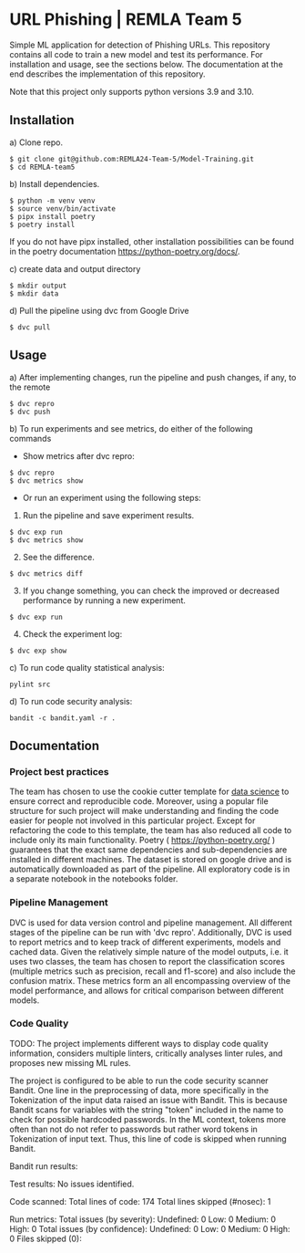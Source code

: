 # URL Phishing | REMLA Team 5
Simple ML application for detection of Phishing URLs. This repository contains all code to train a new model and test its performance. For installation and usage, see the sections below. The documentation at the end describes the implementation of this repository.

Note that this project only supports python versions 3.9 and 3.10.

## Installation

a) Clone repo.

```
$ git clone git@github.com:REMLA24-Team-5/Model-Training.git
$ cd REMLA-team5
```

b) Install dependencies.

```
$ python -m venv venv
$ source venv/bin/activate
$ pipx install poetry
$ poetry install
```
If you do not have pipx installed, other installation possibilities can be found in the poetry documentation https://python-poetry.org/docs/.

c) create data and output directory

```
$ mkdir output
$ mkdir data
```

d) Pull the pipeline using dvc from Google Drive

```
$ dvc pull
```

## Usage
a) After implementing changes, run the pipeline and push changes, if any, to the remote

```
$ dvc repro
$ dvc push
```

b) To run experiments and see metrics, do either of the following commands

* Show metrics after dvc repro:
```
$ dvc repro
$ dvc metrics show
```
* Or run an experiment using the following steps:
1. Run the pipeline and save experiment results.
 ```
$ dvc exp run
$ dvc metrics show
```
2. See the difference.
 ```
$ dvc metrics diff
```
3. If you change something, you can check the improved or decreased performance by running a new experiment.
 ```
$ dvc exp run
```
4. Check the experiment log:
```
$ dvc exp show
```

c) To run code quality statistical analysis:
```
pylint src
```

d) To run code security analysis:
```
bandit -c bandit.yaml -r .
```

## Documentation
### Project best practices
The team has chosen to use the cookie cutter template for [data science](https://drivendata.github.io/cookiecutter-data-science/) to ensure correct and reproducible code. Moreover, using a popular file structure for such project will make understanding and finding the code easier for people not involved in this particular project. Except for refactoring the code to this template, the team has also reduced all code to include only its main functionality. Poetry ( https://python-poetry.org/ ) guarantees that the exact same dependencies and sub-dependencies are installed in different machines. The dataset is stored on google drive and is automatically downloaded as part of the pipeline. All exploratory code is in a separate notebook in the notebooks folder.

### Pipeline Management
DVC is used for data version control and pipeline management. All different stages of the pipeline can be run with 'dvc repro'. Additionally, DVC is used to report metrics and to keep track of different experiments, models and cached data. Given the relatively simple nature of the model outputs, i.e. it uses two classes, the team has chosen to report the classification scores (multiple metrics such as precision, recall and f1-score) and also include the confusion matrix. These metrics form an all encompassing overview of the model performance, and allows for critical comparison between different models.

### Code Quality
TODO: The project implements different ways to display code quality information, considers multiple linters, critically analyses linter rules, and proposes new missing ML rules.

The project is configured to be able to run the code security scanner Bandit. One line in the preprocessing of data, more specifically in the Tokenization of the input data raised an issue with Bandit. This is because Bandit scans for variables with the string "token" included in the name to check for possible hardcoded passwords. In the ML context, tokens more often than not do not refer to passwords but rather word tokens in Tokenization of input text. Thus, this line of code is skipped when running Bandit.

Bandit run results:

Test results:
        No issues identified.

Code scanned:
        Total lines of code: 174
        Total lines skipped (#nosec): 1

Run metrics:
        Total issues (by severity):
                Undefined: 0
                Low: 0
                Medium: 0
                High: 0
        Total issues (by confidence):
                Undefined: 0
                Low: 0
                Medium: 0
                High: 0
Files skipped (0):